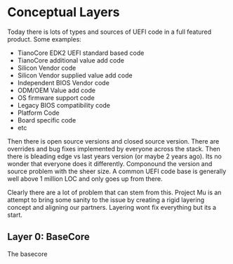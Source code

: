# Conceptual Layers

Today there is lots of types and sources of UEFI code in a full featured product.  Some examples: 
* TianoCore EDK2 UEFI standard based code
* TianoCore additional value add code
* Silicon Vendor code
* Silicon Vendor supplied value add code
* Independent BIOS Vendor code
* ODM/OEM Value add code
* OS firmware support code
* Legacy BIOS compatibility code
* Platform Code
* Board specific code
* etc

Then there is open source versions and closed source version.  There are overrides and bug fixes implemented by everyone across the stack.  Then there is bleading edge vs last years version (or maybe 2 years ago).  Its no wonder that everyone does it differently.  Componound the version and source problem with the sheer size.  A common UEFI code base is generally well above 1 million LOC and only goes up from there.  

Clearly there are a lot of problem that can stem from this.  Project Mu is an attempt to bring some sanity to the issue by creating a rigid layering concept and aligning our partners.  Layering wont fix everything but its a start.  

## Layer 0: BaseCore
The basecore 
 
